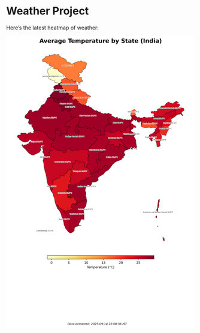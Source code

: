 # Weather Project

Here’s the latest heatmap of weather:

![India Heatmap](docs/assets/india_heatmap.png?v=C6EDAE)
